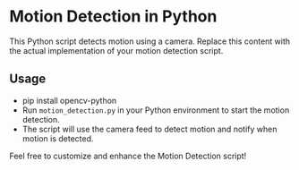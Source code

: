 # Motion Detection in Python

This Python script detects motion using a camera.
Replace this content with the actual implementation of your motion detection script.

## Usage
- pip install opencv-python
- Run `motion_detection.py` in your Python environment to start the motion detection.
- The script will use the camera feed to detect motion and notify when motion is detected.

Feel free to customize and enhance the Motion Detection script!
